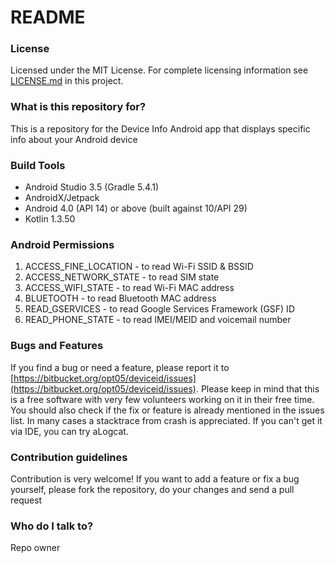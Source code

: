 # README #

### License ###

Licensed under the MIT License. For complete licensing information see [LICENSE.md](https://bitbucket.org/opt05/deviceid/src) in this project.

### What is this repository for? ###

This is a repository for the Device Info Android app that displays specific info about your Android device

### Build Tools ###
* Android Studio 3.5 (Gradle 5.4.1)
* AndroidX/Jetpack
* Android 4.0 (API 14) or above (built against 10/API 29)
* Kotlin 1.3.50

### Android Permissions ###
1. ACCESS_FINE_LOCATION - to read Wi-Fi SSID & BSSID
1. ACCESS_NETWORK_STATE - to read SIM state
1. ACCESS_WIFI_STATE - to read Wi-Fi MAC address
1. BLUETOOTH - to read Bluetooth MAC address
1. READ_GSERVICES - to read Google Services Framework (GSF) ID
1. READ_PHONE_STATE - to read IMEI/MEID and voicemail number

### Bugs and Features ###
If you find a bug or need a feature, please report it to [https://bitbucket.org/opt05/deviceid/issues](https://bitbucket.org/opt05/deviceid/issues). Please keep in mind that this is a free software with very few volunteers working on it in their free time. You should also check if the fix or feature is already mentioned in the issues list. In many cases a stacktrace from crash is appreciated. If you can't get it via IDE, you can try aLogcat.

### Contribution guidelines ###

Contribution is very welcome! If you want to add a feature or fix a bug yourself, please fork the repository, do your changes and send a pull request

### Who do I talk to? ###

Repo owner
